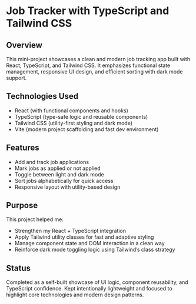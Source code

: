 # Job Tracker with TypeScript and Tailwind CSS

## Overview

This mini-project showcases a clean and modern job tracking app built with React, TypeScript, and Tailwind CSS. It emphasizes functional state management, responsive UI design, and efficient sorting with dark mode support.
## Technologies Used

- React (with functional components and hooks)
- TypeScript (type-safe logic and reusable components)
- Tailwind CSS (utility-first styling and dark mode)
- Vite (modern project scaffolding and fast dev environment)

## Features

- Add and track job applications
- Mark jobs as applied or not applied
- Toggle between light and dark mode
- Sort jobs alphabetically for quick access
- Responsive layout with utility-based design

## Purpose
This project helped me:
- Strengthen my React + TypeScript integration
- Apply Tailwind utility classes for fast and adaptive styling
- Manage component state and DOM interaction in a clean way
- Reinforce dark mode toggling logic using Tailwind’s class strategy

## Status
Completed as a self-built showcase of UI logic, component reusability, and TypeScript confidence. Kept intentionally lightweight and focused to highlight core technologies and modern design patterns.
